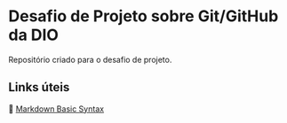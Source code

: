 # Desafio de Projeto sobre Git/GitHub da DIO

Repositório criado para o desafio de projeto.

## Links úteis

🚩 [Markdown Basic Syntax](https://www.markdownguide.org/basic-syntax/)
